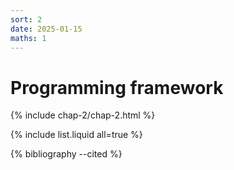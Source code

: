 ```yaml
---
sort: 2
date: 2025-01-15
maths: 1
---
```


# Programming framework

{% include chap-2/chap-2.html %}

{% include list.liquid all=true %}

{% bibliography --cited %}

